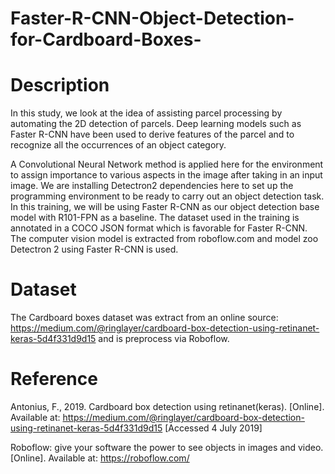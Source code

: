 # Faster-R-CNN-Object-Detection-for-Cardboard-Boxes-
# Description
In this study, we look at the idea of assisting parcel processing by automating the 2D detection of parcels. Deep learning models such as Faster R-CNN have been used to derive features of the parcel and to recognize all the occurrences of an object category. 

A Convolutional Neural Network method is applied here for the environment to assign importance to various aspects in the image after taking in an input image. We are installing Detectron2 dependencies here to set up the programming environment to be ready to carry out an object detection task. In this training, we will be using Faster R-CNN as our object detection base model with R101-FPN as a baseline. The dataset used in the training is annotated in a COCO JSON format which is favorable for Faster R-CNN. The computer vision model is extracted from roboflow.com and model zoo Detectron 2 using Faster R-CNN is used.

# Dataset
The Cardboard boxes dataset was extract from an online source: https://medium.com/@ringlayer/cardboard-box-detection-using-retinanet-keras-5d4f331d9d15 and is preprocess via Roboflow.

# Reference

Antonius, F., 2019. Cardboard box detection using retinanet(keras). [Online]. Available at: https://medium.com/@ringlayer/cardboard-box-detection-using-retinanet-keras-5d4f331d9d15 [Accessed 4 July 2019]

Roboflow: give your software the power to see objects in images and video. [Online]. Available at: https://roboflow.com/

